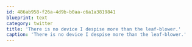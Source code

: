 ```yaml
---
id: 486ab958-f26a-4d9b-b0aa-c6a1a3819841
blueprint: text
category: twitter
title: 'There is no device I despise more than the leaf-blower.'
caption: 'There is no device I despise more than the leaf-blower.'
---
```

